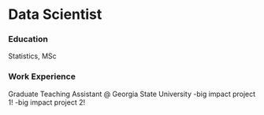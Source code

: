 # Data Scientist

### Education
Statistics, MSc

### Work Experience
Graduate Teaching Assistant @ Georgia State University
-big impact project 1!
-big impact project 2!

##
